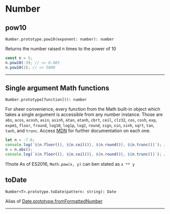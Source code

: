 <!-- cSpell: ignore fromformattednumber -->
# Number

## pow10

`Number.prototype.pow10(exponent: number): number`

Returns the number raised n times to the power of 10

```typescript
const n = 5;
n.pow10(-3); // => 0.005
n.pow10(3); // => 5000
```

___

## Single argument Math functions

`Number.prototype[function](): number`

For sheer convenience, every function from the Math built-in object which takes a single argument is accessible from any number instance. Those are `abs`, `acos`, `acosh`, `asin`, `asinh`, `atan`, `atanh`, `cbrt`, `ceil`, `clz32`, `cos`, `cosh`, `exp`, `expm1`, `floor`, `fround`, `log10`, `log1p`, `log2`, `round`, `sign`, `sin`, `sinh`, `sqrt`, `tan`, `tanh`, and `trunc`. Access [MDN](https://developer.mozilla.org/en-US/docs/Web/JavaScript/Reference/Global_Objects/Math) for further documentation on each one.

```typescript
let n = -7.6;
console.log(`${n.floor()}, ${n.ceil()}, ${n.round()}, ${n.trunc()}`); // => -8, -7, -8, -7
n = n.abs();
console.log(`${n.floor()}, ${n.ceil()}, ${n.round()}, ${n.trunc()}`); // => 7, 8, 7, 7
```

!!!note
    As of ES2016, `Math.pow(x, y)` can ben stated as `x ** y`

## toDate

`Number<T>.prototype.toDate(pattern: string): Date`

Alias of [Date.prototype.fromFormattedNumber](./date.md#fromformattednumber)

___
